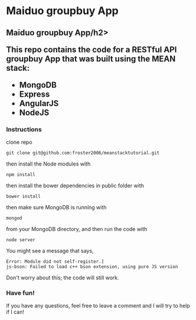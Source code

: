 # Maiduo groupbuy App
<h2>Maiduo groupbuy App/h2>


This repo contains the code for a RESTful API groupbuy App that was built using the MEAN stack:

<ul>
<li>MongoDB</li>
<li>Express</li>
<li>AngularJS</li>
<li>NodeJS</li>
</ul>



<h3>Instructions</h3>

clone repo

    git clone git@github.com:froster2006/meanstacktutorial.git

then install the Node modules with

    npm install

then install the bower dependencies in public folder with

    bower install

then make sure MongoDB is running with

    mongod

from your MongoDB directory, and then run the code with 

    node server

You might see a message that says, 

    Error: Module did not self-register.]
    js-bson: Failed to load c++ bson extension, using pure JS version
    
Don't worry about this; the code will still work.

<h3>Have fun!</h3>

If you have any questions, feel free to leave a comment and I will try to help if I can!
